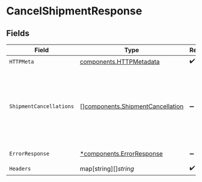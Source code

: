 # CancelShipmentResponse


## Fields

| Field                                                                                                  | Type                                                                                                   | Required                                                                                               | Description                                                                                            |
| ------------------------------------------------------------------------------------------------------ | ------------------------------------------------------------------------------------------------------ | ------------------------------------------------------------------------------------------------------ | ------------------------------------------------------------------------------------------------------ |
| `HTTPMeta`                                                                                             | [components.HTTPMetadata](../../models/components/httpmetadata.md)                                     | :heavy_check_mark:                                                                                     | N/A                                                                                                    |
| `ShipmentCancellations`                                                                                | [][components.ShipmentCancellation](../../models/components/shipmentcancellation.md)                   | :heavy_minus_sign:                                                                                     | The request was processed successfully. Check the shipment cancellation statuses in the response body. |
| `ErrorResponse`                                                                                        | [*components.ErrorResponse](../../models/components/errorresponse.md)                                  | :heavy_minus_sign:                                                                                     | Invalid request.                                                                                       |
| `Headers`                                                                                              | map[string][]*string*                                                                                  | :heavy_check_mark:                                                                                     | N/A                                                                                                    |
